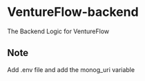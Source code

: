 # VentureFlow-backend
The Backend Logic for VentureFlow 

## Note
Add .env file and add the monog_uri variable
